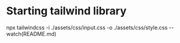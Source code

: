 # Starting tailwind library

npx tailwindcss -i ./assets/css/input.css -o ./assets/css/style.css --watch(README.md)
